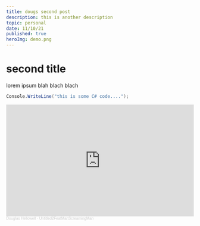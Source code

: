 ```yaml
---
title: dougs second post
description: this is another description
topic: personal
date: 11/10/21
published: true
heroImg: demo.png
---
```


# second title

lorem ipsum blah blach blach

```cs
Console.WriteLine("this is some C# code....");
```

<iframe width="100%" height="300" scrolling="no" frameborder="no" allow="autoplay" src="https://w.soundcloud.com/player/?url=https%3A//api.soundcloud.com/tracks/1138976116&color=%23ff5500&auto_play=false&hide_related=false&show_comments=true&show_user=true&show_reposts=false&show_teaser=true&visual=true"></iframe><div style="font-size: 10px; color: #cccccc;line-break: anywhere;word-break: normal;overflow: hidden;white-space: nowrap;text-overflow: ellipsis; font-family: Interstate,Lucida Grande,Lucida Sans Unicode,Lucida Sans,Garuda,Verdana,Tahoma,sans-serif;font-weight: 100;"><a href="https://soundcloud.com/douglas-hellowell" title="Douglas Hellowell" target="_blank" style="color: #cccccc; text-decoration: none;">Douglas Hellowell</a> · <a href="https://soundcloud.com/douglas-hellowell/untitled2featmanscreamingman" title="Untitled2FeatManScreamingMan" target="_blank" style="color: #cccccc; text-decoration: none;">Untitled2FeatManScreamingMan</a></div>
